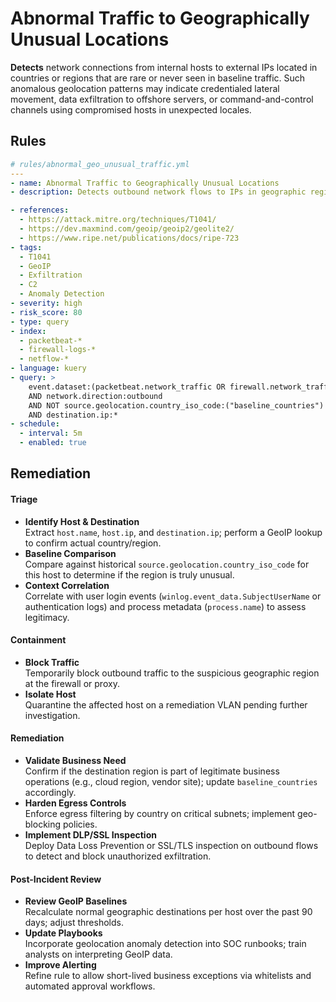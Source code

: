 # Abnormal Traffic to Geographically Unusual Locations

**Detects** network connections from internal hosts to external IPs located in countries or regions that are rare or never seen in baseline traffic. Such anomalous geolocation patterns may indicate credentialed lateral movement, data exfiltration to offshore servers, or command-and-control channels using compromised hosts in unexpected locales.



## Rules

```yaml
# rules/abnormal_geo_unusual_traffic.yml
---
- name: Abnormal Traffic to Geographically Unusual Locations
- description: Detects outbound network flows to IPs in geographic regions outside of an established baseline for each host, highlighting potential exfiltration or C2 communication via uncommon locations.

- references:
  - https://attack.mitre.org/techniques/T1041/
  - https://dev.maxmind.com/geoip/geoip2/geolite2/
  - https://www.ripe.net/publications/docs/ripe-723
- tags:
  - T1041
  - GeoIP
  - Exfiltration
  - C2
  - Anomaly Detection
- severity: high
- risk_score: 80
- type: query
- index:
  - packetbeat-*
  - firewall-logs-*
  - netflow-*
- language: kuery
- query: >
    event.dataset:(packetbeat.network_traffic OR firewall.network_traffic OR netflow.flows)
    AND network.direction:outbound
    AND NOT source.geolocation.country_iso_code:("baseline_countries")
    AND destination.ip:*
- schedule:
  - interval: 5m
  - enabled: true
```

## Remediation
#### Triage

- **Identify Host & Destination**  
  Extract `host.name`, `host.ip`, and `destination.ip`; perform a GeoIP lookup to confirm actual country/region.  
- **Baseline Comparison**  
  Compare against historical `source.geolocation.country_iso_code` for this host to determine if the region is truly unusual.  
- **Context Correlation**  
  Correlate with user login events (`winlog.event_data.SubjectUserName` or authentication logs) and process metadata (`process.name`) to assess legitimacy.

#### Containment

- **Block Traffic**  
  Temporarily block outbound traffic to the suspicious geographic region at the firewall or proxy.  
- **Isolate Host**  
  Quarantine the affected host on a remediation VLAN pending further investigation.

#### Remediation

- **Validate Business Need**  
  Confirm if the destination region is part of legitimate business operations (e.g., cloud region, vendor site); update `baseline_countries` accordingly.  
- **Harden Egress Controls**  
  Enforce egress filtering by country on critical subnets; implement geo-blocking policies.  
- **Implement DLP/SSL Inspection**  
  Deploy Data Loss Prevention or SSL/TLS inspection on outbound flows to detect and block unauthorized exfiltration.

#### Post-Incident Review

- **Review GeoIP Baselines**  
  Recalculate normal geographic destinations per host over the past 90 days; adjust thresholds.  
- **Update Playbooks**  
  Incorporate geolocation anomaly detection into SOC runbooks; train analysts on interpreting GeoIP data.  
- **Improve Alerting**  
  Refine rule to allow short-lived business exceptions via whitelists and automated approval workflows.
